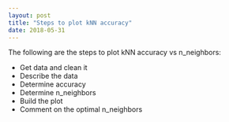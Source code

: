 ```yaml
---
layout: post
title: "Steps to plot kNN accuracy"
date: 2018-05-31
---
```


The following are the steps to plot kNN accuracy vs n_neighbors:

* Get data and clean it
* Describe the data
* Determine accuracy
* Determine n_neighbors
* Build the plot
* Comment on the optimal n_neighbors


